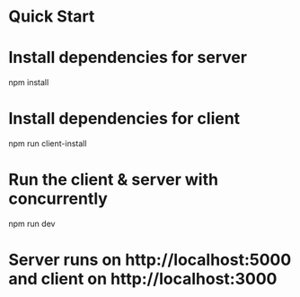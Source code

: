 # Quick Start

# Install dependencies for server

npm install

# Install dependencies for client

npm run client-install

# Run the client & server with concurrently

npm run dev

# Server runs on http://localhost:5000 and client on http://localhost:3000
